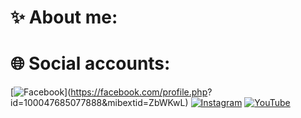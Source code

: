 # ✨ About me:

# 🌐 Social accounts:
[![Facebook](https://img.shields.io/badge/Facebook-%231877F2.svg?logo=Facebook&logoColor=white)](https://facebook.com/profile.php?  id=100047685077888&mibextid=ZbWKwL) [![Instagram](https://img.shields.io/badge/Instagram-%23E4405F.svg?logo=Instagram&logoColor=white)](https://z-p42.www.instagram.com/ur4s.au/) [![YouTube](https://img.shields.io/badge/YouTube-%23FF0000.svg?logo=YouTube&logoColor=white)](https://youtube.com/@raptorcode4451) 
  


